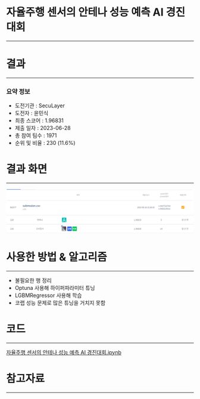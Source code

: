 # 자율주행 센서의 안테나 성능 예측 AI 경진대회
-----------------------------------
# 결과
-----------------------------------
### 요약 정보
  * 도전기관 : SecuLayer
  * 도전자 : 윤민식
  * 최종 스코어 : 1.96831
  * 제출 일자 : 2023-06-28
  * 총 참여 팀수 : 1971
  * 순위 및 비율 : 230 (11.6%)
# 결과 화면
-----------------------------------
![score](./img/score.PNG)
![rank](./img/rank.PNG)
# 사용한 방법 & 알고리즘
----------------------------------
  * 불필요한 행 정리
  * Optuna 사용해 하이퍼파라미터 튜닝
  * LGBMRegressor 사용해 학습
  * 코랩 성능 문제로 많은 튜닝을 거치지 못함
# 코드
----------------------------------
[자율주행 센서의 안테나 성능 예측 AI 경진대회.ipynb](./자율주행_센서의_안테나_성능_예측_AI_경진대회.ipynb)
# 참고자료
----------------------------------
